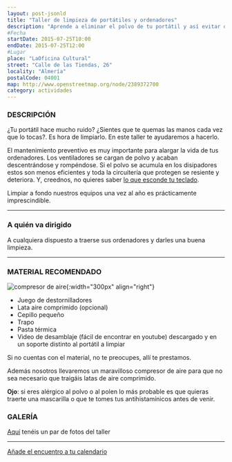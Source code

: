 ```yaml
---
layout: post-jsonld
title: "Taller de limpieza de portátiles y ordenadores"
description: "Aprende a eliminar el polvo de tu portátil y así evitar que se sobrecaliente"
#Fecha
startDate: 2015-07-25T10:00
endDate: 2015-07-25T12:00
#Lugar
place: "LaOficina Cultural"
street: "Calle de las Tiendas, 26"
locality: "Almería"
postalCode: 04001
map: http://www.openstreetmap.org/node/2389372700
category: actividades
---
```


### DESCRIPCIÓN

¿Tu portátil hace mucho ruido? ¿Sientes que te quemas las manos cada vez que lo tocas?. Es hora de limpiarlo. En este taller te ayudaremos a hacerlo.

El mantenimiento preventivo es muy importante para alargar la vida de tus ordenadores. Los ventiladores se cargan de polvo y acaban descentrándose y rompéndose. Si el polvo se acumula en los disipadores estos son menos eficientes y toda la circuitería que protegen se resiente y deteriora. Y, creednos, no quieres saber [lo que esconde tu teclado](http://www.elmundo.es/navegante/2008/05/05/tecnologia/1209976436.html).

Limpiar a fondo nuestros equipos una vez al año es prácticamente imprescindible.

---

### A quién va dirigido

A cualquiera dispuesto a traerse sus ordenadores y darles una buena limpieza.

---

### MATERIAL RECOMENDADO

![compresor de aire](http://foro.hacklabalmeria.net/uploads/default/_optimized/07e/ee0/8d3e1cfa51_666x500.jpg){:width="300px" align="right"}


* Juego de destornilladores
* Lata aire comprimido (opcional)
* Cepillo pequeño
* Trapo
* Pasta térmica
* Video de desamblaje (fácil de encontrar en youtube) descargado y en un soporte distinto al portátil a limpiar

Si no cuentas con el material, no te preocupes, allí te prestamos. 

Además nosotros llevaremos un maravilloso compresor de aire para que no sea necesario que traigáis latas de aire comprimido. 

__Ojo__: si eres alérgico al polvo o al polen lo más probable es que quieras traerte una mascarilla o que te tomes tus antihistamínicos antes de venir.


### GALERÍA

[Aquí](https://goo.gl/photos/VkWRMDuBPN96KmCx6) tenéis un par de fotos del taller

---

[Añade el encuentro a tu calendario](https://www.google.com/calendar/event?eid=bm1pazJmMDh0dTVrNTAzZTZuczVhbm52NTQgZW9odWFsNnNydnIybDRvcWExdWpldmFkOXNAZw&ctz=Europe/Madrid)
